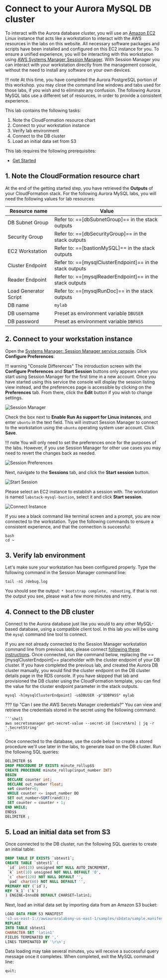 # Connect to your Aurora MySQL DB cluster

To interact with the Aurora database cluster, you will use an <a href="https://aws.amazon.com/ec2/" target="_blank">Amazon EC2</a> Linux instance that acts like a workstation to interact with the AWS resources in the labs on this website. All necessary software packages and scripts have been installed and configured on this EC2 instance for you. To ensure a unified experience, you will be interacting with this workstation using <a href="https://docs.aws.amazon.com/systems-manager/latest/userguide/session-manager.html" target="_blank">AWS Systems Manager Session Manager</a>. With Session Manager you can interact with your workstation directly from the management console, without the need to install any software on your own devices.

!!! note
    At this time, you have completed the Aurora PostgreSQL portion of this workshop. you may close the command line windows and tabs used for those labs, if you wish and to eliminate any confusion. The following Aurora MySQL labs use a different set of resources, in order to provide a consistent experience.

This lab contains the following tasks:

1. Note the CloudFormation resource chart
2. Connect to your workstation instance
3. Verify lab environment
4. Connect to the DB cluster
5. Load an initial data set from S3

This lab requires the following prerequisites:

* [Get Started](/win/)


## 1. Note the CloudFormation resource chart

At the end of the getting started step, you have retrieved the **Outputs** of your CloudFormation stack. For the following Aurora MySQL labs, you will need the following values for lab resources:

Resource name | Value
--- | ---
DB Subnet Group | Refer to: ==[dbSubnetGroup]== in the stack outputs
Security Group | Refer to: ==[dbSecurityGroup]== in the stack outputs
EC2 Workstation | Refer to: ==[bastionMySQL]== in the stack outputs
Cluster Endpoint | Refer to: ==[mysqlClusterEndpoint]== in the stack outputs
Reader Endpoint	| Refer to: ==[mysqlReaderEndpoint]== in the stack outputs
Load Generator Script | Refer to: ==[mysqlRunDoc]== in the stack outputs
DB name	| `mylab`
DB username	| Preset as environment variable `DBUSER`
DB password	| Preset as environment variable `DBPASS`


## 2. Connect to your workstation instance

Open the <a href="https://eu-west-1.console.aws.amazon.com/systems-manager/session-manager?region=eu-west-1" target="_blank">Systems Manager: Session Manager service console</a>. Click **Configure Preferences**.

!!! warning "Console Differences"
    The introduction screen with the **Configure Preferences** and **Start Session** buttons only appears when you start using Session Manager for the first time in a new account. Once you have started using this service the console will display the session listing view instead, and the preferences page is accessible by clicking on the **Preferences** tab. From there, click the **Edit** button if you wish to change settings.

<span class="image">![Session Manager](1-session-manager.png?raw=true)</span>

Check the box next to **Enable Run As support for Linux instances**, and enter `ubuntu` in the text field. This will instruct Session Manager to connect to the workstation using the `ubuntu` operating system user account. Click **Save**.

!!! note
    You will only need to set the preferences once for the purposes of the labs. However, if you use Session Manager for other use cases you may need to revert the changes back as needed.

<span class="image">![Session Preferences](1-session-prefs.png?raw=true)</span>

Next, navigate to the **Sessions** tab, and click the **Start session** button.

<span class="image">![Start Session](1-start-session.png?raw=true)</span>

Please select an EC2 instance to establish a session with. The workstation is named `labstack-mysql-bastion`, select it and click **Start session**.

<span class="image">![Connect Instance](1-connect-session.png?raw=true)</span>

If you see a black command like terminal screen and a prompt, you are now connected to the workstation. Type the following commands to ensure a consistent experience, and that the connection is successful:

```shell
bash
cd ~
```

## 3. Verify lab environment

Let's make sure your workstation has been configured properly. Type the following command in the Session Manager command line:

```shell
tail -n1 /debug.log
```

You should see the output: `* bootstrap complete, rebooting`, if that is not the output you see, please wait a few more minutes and retry.

## 4. Connect to the DB cluster

Connect to the Aurora database just like you would to any other MySQL-based database, using a compatible client tool. In this lab you will be using the `mysql` command line tool to connect.

If you are not already connected to the Session Manager workstation command line from previous labs, please connect [following these instructions](/prereqs/connect/). Once connected, run the command below, replacing the ==[mysqlClusterEndpoint]== placeholder with the cluster endpoint of your DB cluster. If you have completed the previous lab, and created the Aurora DB cluster manually, you would find the cluster endpoint on the DB cluster details page in the RDS console. If you have skipped that lab and provisioned the DB cluster using the CloudFormation template, you can find the value for the cluster endpoint parameter in the stack outputs.


```shell
mysql -h[mysqlClusterEndpoint] -u$DBUSER -p"$DBPASS" mylab
```

??? tip "Can I see the AWS Secrets Manager credentials?"
    You can view and retrieve the credentials stored in the secret using the following command:

    ```shell
    aws secretsmanager get-secret-value --secret-id [secretArn] | jq -r '.SecretString'
    ```

Once connected to the database, use the code below to create a stored procedure we'll use later in the labs, to generate load on the DB cluster. Run the following SQL queries:

```sql
DELIMITER $$
DROP PROCEDURE IF EXISTS minute_rollup$$
CREATE PROCEDURE minute_rollup(input_number INT)
BEGIN
 DECLARE counter int;
 DECLARE out_number float;
 set counter=0;
 WHILE counter <= input_number DO
 SET out_number=SQRT(rand());
 SET counter = counter + 1;
END WHILE;
END$$
DELIMITER ;
```


## 5. Load an initial data set from S3

Once connected to the DB cluster, run the following SQL queries to create an initial table:

```sql
DROP TABLE IF EXISTS `sbtest1`;
CREATE TABLE `sbtest1` (
 `id` int(10) unsigned NOT NULL AUTO_INCREMENT,
 `k` int(10) unsigned NOT NULL DEFAULT '0',
 `c` char(120) NOT NULL DEFAULT '',
 `pad` char(60) NOT NULL DEFAULT '',
PRIMARY KEY (`id`),
KEY `k_1` (`k`)
) ENGINE=InnoDB DEFAULT CHARSET=latin1;
```

Next, load an initial data set by importing data from an Amazon S3 bucket:

```sql
LOAD DATA FROM S3 MANIFEST
's3-us-east-1://awsauroralabsmy-us-east-1/samples/sbdata/sample.manifest'
REPLACE
INTO TABLE sbtest1
CHARACTER SET 'latin1'
FIELDS TERMINATED BY ','
LINES TERMINATED BY '\r\n';
```

Data loading may take several minutes, you will receive a successful query message once it completes. When completed, exit the MySQL command line:

```sql
quit;
```

